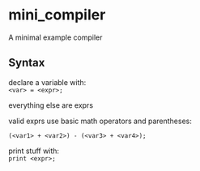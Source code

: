 # mini_compiler

A minimal example compiler

## Syntax

declare a variable with:  
```<var> = <expr>;```

everything else are exprs

valid exprs use basic math operators and parentheses:

```(<var1> + <var2>) - (<var3> + <var4>);```

print stuff with:  
```print <expr>;```
